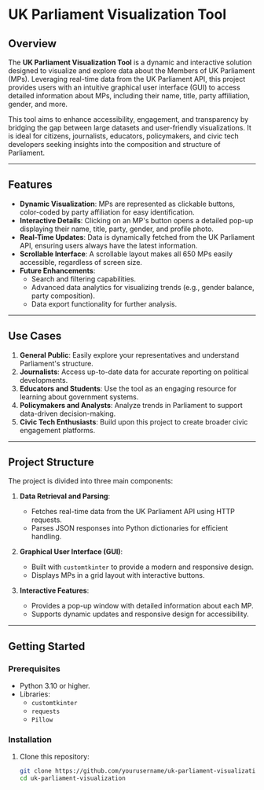 # UK Parliament Visualization Tool

## Overview

The **UK Parliament Visualization Tool** is a dynamic and interactive solution designed to visualize and explore data about the Members of UK Parliament (MPs). Leveraging real-time data from the UK Parliament API, this project provides users with an intuitive graphical user interface (GUI) to access detailed information about MPs, including their name, title, party affiliation, gender, and more.

This tool aims to enhance accessibility, engagement, and transparency by bridging the gap between large datasets and user-friendly visualizations. It is ideal for citizens, journalists, educators, policymakers, and civic tech developers seeking insights into the composition and structure of Parliament.

---

## Features

- **Dynamic Visualization**: MPs are represented as clickable buttons, color-coded by party affiliation for easy identification.
- **Interactive Details**: Clicking on an MP's button opens a detailed pop-up displaying their name, title, party, gender, and profile photo.
- **Real-Time Updates**: Data is dynamically fetched from the UK Parliament API, ensuring users always have the latest information.
- **Scrollable Interface**: A scrollable layout makes all 650 MPs easily accessible, regardless of screen size.
- **Future Enhancements**:
  - Search and filtering capabilities.
  - Advanced data analytics for visualizing trends (e.g., gender balance, party composition).
  - Data export functionality for further analysis.

---

## Use Cases

1. **General Public**: Easily explore your representatives and understand Parliament's structure.
2. **Journalists**: Access up-to-date data for accurate reporting on political developments.
3. **Educators and Students**: Use the tool as an engaging resource for learning about government systems.
4. **Policymakers and Analysts**: Analyze trends in Parliament to support data-driven decision-making.
5. **Civic Tech Enthusiasts**: Build upon this project to create broader civic engagement platforms.

---

## Project Structure

The project is divided into three main components:

1. **Data Retrieval and Parsing**:
   - Fetches real-time data from the UK Parliament API using HTTP requests.
   - Parses JSON responses into Python dictionaries for efficient handling.

2. **Graphical User Interface (GUI)**:
   - Built with `customtkinter` to provide a modern and responsive design.
   - Displays MPs in a grid layout with interactive buttons.

3. **Interactive Features**:
   - Provides a pop-up window with detailed information about each MP.
   - Supports dynamic updates and responsive design for accessibility.

---

## Getting Started

### Prerequisites

- Python 3.10 or higher.
- Libraries:
  - `customtkinter`
  - `requests`
  - `Pillow`

### Installation

1. Clone this repository:
   ```bash
   git clone https://github.com/yourusername/uk-parliament-visualization.git
   cd uk-parliament-visualization
